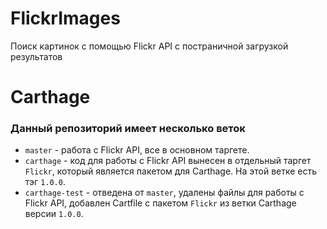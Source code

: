 # FlickrImages
Поиск картинок с помощью Flickr API с постраничной загрузкой результатов

# Carthage
### Данный репозиторий имеет несколько веток
* `master` - работа с Flickr API, все в основном таргете.
* `carthage` - код для работы с Flickr API вынесен в отдельный таргет `Flickr`, который является пакетом для Carthage. На этой ветке есть тэг `1.0.0`.
* `carthage-test` - отведена от `master`, удалены файлы для работы с Flickr API, добавлен Cartfile с пакетом `Flickr` из ветки Carthage версии `1.0.0`.